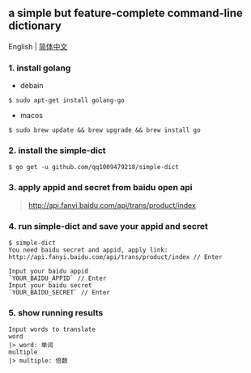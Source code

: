 ## a simple but feature-complete command-line dictionary

English | [简体中文](./README-zh_CN.md)

### 1. install golang

+ debain
```
$ sudo apt-get install golang-go
```

+ macos
```
$ sudo brew update && brew upgrade && brew install go
```

### 2. install the simple-dict

```
$ go get -u github.com/qq1009479218/simple-dict
```

### 3. apply appid and secret from baidu open api

> http://api.fanyi.baidu.com/api/trans/product/index

### 4. run simple-dict and save your appid and secret

```
$ simple-dict
You need baidu secret and appid, apply link: http://api.fanyi.baidu.com/api/trans/product/index // Enter

Input your baidu appid
`YOUR_BAIDU_APPID` // Enter
Input your baidu secret
`YOUR_BAIDU_SECRET` // Enter
```

### 5. show running results
```
Input words to translate
word
|> word: 单词
multiple
|> multiple: 倍数
```